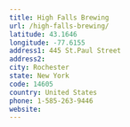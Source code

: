 ```yaml
---
title: High Falls Brewing
url: /high-falls-brewing/
latitude: 43.1646
longitude: -77.6155
address1: 445 St.Paul Street
address2: 
city: Rochester
state: New York
code: 14605
country: United States
phone: 1-585-263-9446
website: 
---
```


